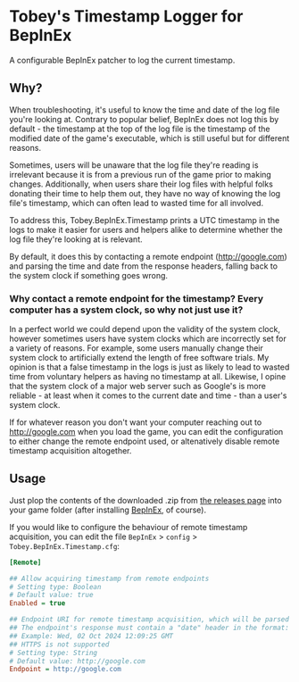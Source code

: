 # Tobey's Timestamp Logger for BepInEx

A configurable BepInEx patcher to log the current timestamp.

## Why?

When troubleshooting, it's useful to know the time and date of the log file you're looking at. Contrary to popular belief, BepInEx does not log this by default - the timestamp at the top of the log file is the timestamp of the modified date of the game's executable, which is still useful but for different reasons.

Sometimes, users will be unaware that the log file they're reading is irrelevant because it is from a previous run of the game prior to making changes. Additionally, when users share their log files with helpful folks donating their time to help them out, they have no way of knowing the log file's timestamp, which can often lead to wasted time for all involved.

To address this, Tobey.BepInEx.Timestamp prints a UTC timestamp in the logs to make it easier for users and helpers alike to determine whether the log file they're looking at is relevant.

By default, it does this by contacting a remote endpoint (http://google.com) and parsing the time and date from the response headers, falling back to the system clock if something goes wrong.

### Why contact a remote endpoint for the timestamp? Every computer has a system clock, so why not just use it?

In a perfect world we could depend upon the validity of the system clock, however sometimes users have system clocks which are incorrectly set for a variety of reasons. For example, some users manually change their system clock to artificially extend the length of free software trials. My opinion is that a false timestamp in the logs is just as likely to lead to wasted time from voluntary helpers as having no timestamp at all. Likewise, I opine that the system clock of a major web server such as Google's is more reliable - at least when it comes to the current date and time - than a user's system clock.

If for whatever reason you don't want your computer reaching out to http://google.com when you load the game, you can edit the configuration to either change the remote endpoint used, or altenatively disable remote timestamp acquisition altogether.

## Usage

Just plop the contents of the downloaded .zip from [the releases page](https://github.com/toebeann/Tobey.MLLoader.GameInfo/releases) into your game folder (after installing [BepInEx](https://github.com/BepInEx/BepInEx), of course).

If you would like to configure the behaviour of remote timestamp acquisition, you can edit the file `BepInEx` > `config` > `Tobey.BepInEx.Timestamp.cfg`:

```cfg
[Remote]

## Allow acquiring timestamp from remote endpoints
# Setting type: Boolean
# Default value: true
Enabled = true

## Endpoint URI for remote timestamp acquisition, which will be parsed from the response headers
## The endpoint's response must contain a "date" header in the format: ddd, dd MMM yyyy HH:mm:ss GMT
## Example: Wed, 02 Oct 2024 12:09:25 GMT
## HTTPS is not supported
# Setting type: String
# Default value: http://google.com
Endpoint = http://google.com
```
